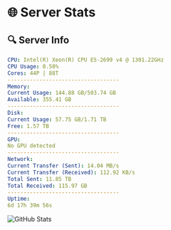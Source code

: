 # 🌐 Server Stats
## 🔍 Server Info
```yaml
CPU: Intel(R) Xeon(R) CPU E5-2699 v4 @ 1301.22GHz
CPU Usage: 0.50%
Cores: 44P | 88T
-----------------------------------
Memory:
Current Usage: 144.88 GB/503.74 GB
Available: 355.41 GB
-----------------------------------
Disk:
Current Usage: 57.75 GB/1.71 TB
Free: 1.57 TB
-----------------------------------
GPU:
No GPU detected
-----------------------------------
Network:
Current Transfer (Sent): 14.04 MB/s
Current Transfer (Received): 112.92 KB/s
Total Sent: 11.85 TB
Total Received: 115.97 GB
-----------------------------------
Uptime:
6d 17h 39m 56s
```
![GitHub Stats](https://img.shields.io/badge/Updated-2025-03-14_15:02:45-blue)
